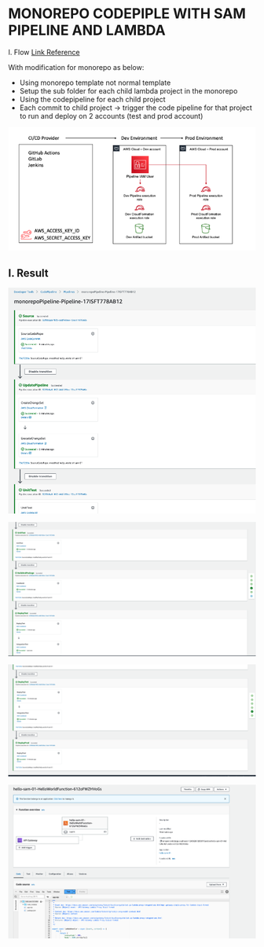 # MONOREPO CODEPIPLE WITH SAM PIPELINE AND LAMBDA


I. Flow
[Link Reference](https://aws.amazon.com/blogs/compute/introducing-aws-sam-pipelines-automatically-generate-deployment-pipelines-for-serverless-applications/)

With modification for monorepo as below:
- Using monorepo template not normal template
- Setup the sub folder for each child lambda project in the monorepo
- Using the codepipeline for each child project
- Each commit to child project -> trigger the code pipeline for that project to run and deploy on 2 accounts (test and prod account)

![The flow](images/Flow.png)

## I. Result

![Alt Text](images/result1.png)

![Alt Text](images/result2.png)

![Alt Text](images/result4.png)

![Alt Text](images/result3.png)
